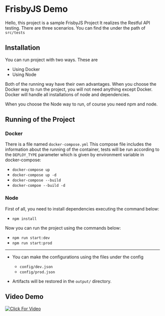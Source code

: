 # FrisbyJS Demo

Hello, this project is a sample FrisbyJS Project
It realizes the Restful API testing. There are three scenarios. You can find the under the path of `src/tests` 

## Installation

 You can run project with two ways. These are
 - Using Docker
 - Using Node

Both of the running way have their own advantages. When you choose the Docker way to run the project, you will not need anything except Docker. Docker will handle all installations of node and dependencies.

When you choose the Node way to run, of course you need npm and node.

## Running of the Project

### Docker

There is a file named `docker-compose.yml` This compose file includes the information about the running of the container, tests will be run according to the `DEPLOY_TYPE` parameter which is given by environment variable in docker-compose:

* `docker-compose up` 
* `docker-compose up -d`
* `docker-compose --build`
* `docker-compoe --build -d`

### Node

First of all, you need to install dependencies executing the command below:

* `npm install`

Now you can run the project using the commands below:

* `npm run start:dev`
* `npm run start:prod`

---
* You can make the configurations using the files under the config
	* `config/dev.json`
	* `config/prod.json`

* Artifacts will be restored in the `output/` directory.

## Video Demo

[![Click For Video](https://img.youtube.com/vi/QkdwnVpan0M/0.jpg)](https://www.youtube.com/watch?v=QkdwnVpan0M&ab_channel=BilgehanNAL)